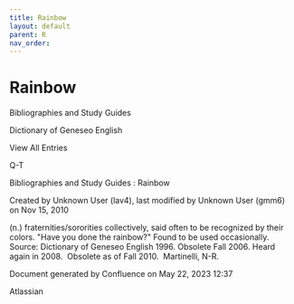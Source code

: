 ```yaml
---
title: Rainbow
layout: default
parent: R
nav_order:
---
```


# Rainbow

Bibliographies and Study Guides

Dictionary of Geneseo English

View All Entries

Q-T

Bibliographies and Study Guides : Rainbow

Created by  Unknown User (lav4), last modified by  Unknown User (gmm6) on Nov 15, 2010

(n.) fraternities/sororities collectively, said often to be recognized by their colors. &quot;Have you done the rainbow?&quot; Found to be used occasionally. Source: Dictionary of Geneseo English 1996. Obsolete Fall 2006. Heard again in 2008.  Obsolete as of Fall 2010.  Martinelli, N-R.

Document generated by Confluence on May 22, 2023 12:37

Atlassian
